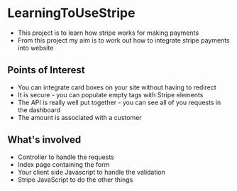 # LearningToUseStripe
- This project is to learn how stripe works for making payments
- From this project my aim is to work out how to integrate stripe payments into website


## Points of Interest
- You can integrate card boxes on your site without having to redirect
- It is secure - you can populate empty tags with Stripe elements
- The API is really well put together - you can see all of you requests in the dashboard
- The amount is associated with a customer

## What's involved
- Controller to handle the requests
- Index page containing the form
- Your client side Javascript to handle the validation
- Stripe JavaScript to do the other things
